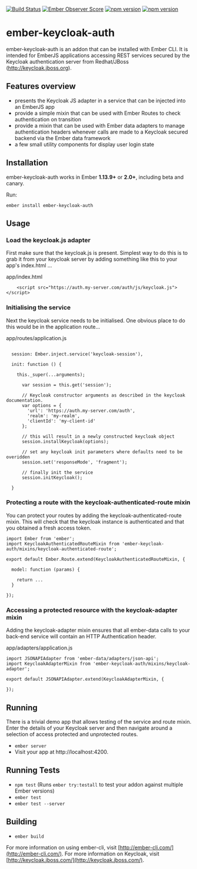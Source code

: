 [![Build Status](https://travis-ci.org/JFTechnology/ember-keycloak-auth.svg)](https://travis-ci.org/JFTechnology/ember-keycloak-auth)
[![Ember Observer Score](http://emberobserver.com/badges/ember-keycloak-auth.svg)](http://emberobserver.com/addons/ember-keycloak-auth)
[![npm version](https://badge.fury.io/js/ember-keycloak-auth.svg)](https://badge.fury.io/js/ember-keycloak-uath)
[![npm version](https://david-dm.org/JFTechnology/ember-keycloak-auth.svg)](https://david-dm.org/JFTechnology/ember-keycloak-auth)

# ember-keycloak-auth 

ember-keycloak-auth is an addon that can be installed with Ember CLI. It is intended for EmberJS applications accessing 
REST services secured by the Keycloak authentication server from Redhat/JBoss (http://keycloak.jboss.org). 

## Features overview

 * presents the Keycloak JS adapter in a service that can be injected into an EmberJS app
 * provide a simple mixin that can be used with Ember Routes to check authentication on transition
 * provide a mixin that can be used with Ember data adapters to manage authentication headers whenever calls 
 are made to a Keycloak secured backend via the Ember data framework
 * a few small utility components for display user login state

## Installation

ember-keycloak-auth works in Ember **1.13.9+** or **2.0+**, including beta and canary.

Run:

```
ember install ember-keycloak-auth
```

## Usage

### Load the keycloak.js adapter

First make sure that the keycloak.js is present. Simplest way to do this is to 
grab it from your keycloak server by adding something like this to your app's index.html ... 

app/index.html
```
    <script src="https://auth.my-server.com/auth/js/keycloak.js"></script>
```

### Initialising the service

Next the keycloak service needs to be initialised. One obvious place to do this would be in the application route...

app/routes/application.js
```

  session: Ember.inject.service('keycloak-session'),

  init: function () {

    this._super(...arguments);

      var session = this.get('session');

      // Keycloak constructor arguments as described in the keycloak documentation.
      var options = {
        'url': 'https://auth.my-server.com/auth',
        'realm': 'my-realm',
        'clientId': 'my-client-id'
      };

      // this will result in a newly constructed keycloak object
      session.installKeycloak(options);
      
      // set any keycloak init parameters where defaults need to be overidden
      session.set('responseMode', 'fragment');
      
      // finally init the service
      session.initKeycloak();
  
  }
```

### Protecting a route with the keycloak-authenticated-route mixin

You can protect your routes by adding the keycloak-authenticated-route mixin. This 
will check that the keycloak instance is authenticated and that you obtained a fresh access 
token.

```
import Ember from 'ember';
import KeycloakAuthenticatedRouteMixin from 'ember-keycloak-auth/mixins/keycloak-authenticated-route';

export default Ember.Route.extend(KeycloakAuthenticatedRouteMixin, {

  model: function (params) {

    return ...
  }

});
```

### Accessing a protected resource with the keycloak-adapter mixin
 
 
Adding the keycloak-adapter mixin ensures that all ember-data calls to your 
back-end service will contain an HTTP Authentication header.

app/adapters/application.js
```
import JSONAPIAdapter from 'ember-data/adapters/json-api';
import KeycloakAdapterMixin from 'ember-keycloak-auth/mixins/keycloak-adapter';

export default JSONAPIAdapter.extend(KeycloakAdapterMixin, {

});
```

 




## Running

There is a trivial demo app that allows testing of the service and route mixin. Enter the details of your Keycloak server 
and then navigate around a selection of access protected and unprotected routes.

* `ember server`
* Visit your app at http://localhost:4200.

## Running Tests

* `npm test` (Runs `ember try:testall` to test your addon against multiple Ember versions)
* `ember test`
* `ember test --server`

## Building

* `ember build`

For more information on using ember-cli, visit [http://ember-cli.com/](http://ember-cli.com/).
For more information on Keycloak, visit [http://keycloak.jboss.com/](http://keycloak.jboss.com/).
